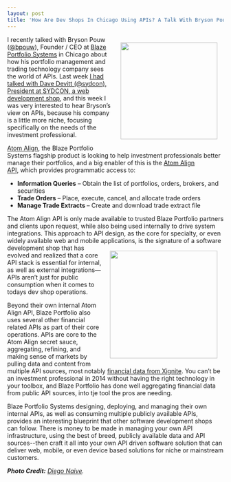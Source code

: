 ```yaml
---
layout: post
title: 'How Are Dev Shops In Chicago Using APIs? A Talk With Bryson Pouw At Blaze Portfolio'
---
```

<p><a href="http://www.blazeportfolio.com"><img style="padding: 15px;" src="https://s3.amazonaws.com/kinlane-productions/api-evangelist/blaze-portfolio/atom-align-blaze-portfolio.png" alt="" width="225" align="right" /></a></p>
<p>I recently talked with Bryson Pouw (<a href="https://twitter.com/bpouw">@bpouw</a>), Founder / CEO at&nbsp;<a href="http://www.blazeportfolio.com">Blaze Portfolio Systems</a> in Chicago about how his portfolio management and trading technology company sees the world of APIs. Last week <a href="http://apievangelist.com/2014/08/11/how-are-mobile-dev-shops-in-chicago-using-apis-a-talk-with-dave-devitt-at-sydcon/">I had talked with Dave Devitt (@sydcon), President at SYDCON, a web development shop</a>, and this week I was very interested to hear Bryson&rsquo;s view on APIs, because his company is a little more niche, focusing specifically on the needs of the investment professional.</p>
<p><a href="http://www.blazeportfolio.com/features/model-rebalancing">Atom Align</a>, the Blaze Portfolio Systems flagship product is looking to help investment professionals better manage their portfolios, and a big enabler of this is the <a href="http://www.blazeportfolio.com/atom-align-api">Atom Align API</a>,&nbsp;which provides programmatic access to:</p>
<ul class="mainlist">
<li><strong>Information Queries</strong> &ndash; Obtain the list of portfolios, orders, brokers, and securities</li>
<li><strong>Trade Orders</strong> &ndash; Place, execute, cancel, and allocate trade orders</li>
<li><strong>Manage Trade Extracts </strong>&ndash; Create and download trade extract file</li>
</ul>
<p>The Atom Align API is only made available to trusted Blaze Portfolio partners and clients upon request, while also being used internally to drive system integrations. This approach to API design, as the core for specialty, or even widely available web and mobile applications, <a href="http://www.blazeportfolio.com"><img style="padding: 15px;" src="https://s3.amazonaws.com/kinlane-productions/bw-icons/bw-market-graph.png" alt="" width="250" align="right" /></a>is the signature of a software development shop that has evolved and realized that a core API stack is essential for internal, as well as external integrations&mdash;APIs aren&rsquo;t just for public consumption when it comes to todays dev shop operations.</p>
<p>Beyond their own internal Atom Align API, Blaze Portfolio also uses several other financial related APIs as part of their core operations. APIs are core to the Atom Align secret sauce, aggregating, refining, and making sense of markets by pulling data and content from multiple API sources, most notably <a href="ttp://www.xignite.com/">financial data from Xignite</a>.  You can&rsquo;t be an investment professional in 2014 without having the right technology in your toolbox, and Blaze Portfolio has done well aggregating financial data from public API sources, into tje tool the pros are needing.</p>
<p>Blaze Portfolio Systems designing, deploying, and managing their own internal APIs, as well as consuming multiple publicly available APIs, provides an interesting blueprint that other software development shops can follow. There is money to be made in managing your own API infrastructure, using the best of breed, publicly available data and API sources--then craft it all into your own API driven software solution that can deliver web, mobile, or even device based solutions for niche or mainstream customers.</p>
<p><em><strong>Photo Credit:</strong>&nbsp;<a href="http://www.thenounproject.com/diegonaive/">Diego Naive</a>.&nbsp;</em></p>